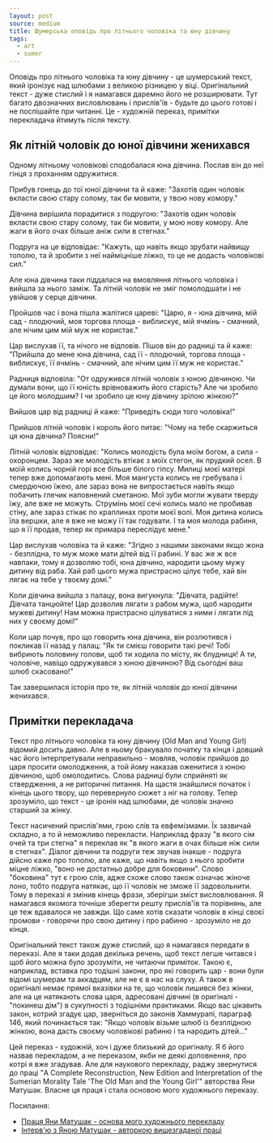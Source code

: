 ```yaml
---
layout: post
source: medium
title: Шумерська оповідь про літнього чоловіка та юну дівчину
tags:
  - art
  - sumer
---
```

Оповідь про літнього чоловіка та юну дівчину - це шумерський текст, який іронізує над шлюбами з великою різницею у віці. Оригінальний текст - дуже стислий і я намагався даремно його не розширювати. Тут багато двозначних висловлювань і прислів'їв - будьте до цього готові і не поспішайте при читанні. Це - художній переказ, примітки перекладача йтимуть після тексту.

## Як літній чоловік до юної дівчини женихався

Одному літньому чоловікові сподобалася юна дівчина. Послав він до неї гінця з проханням одружитися. 

Прибув гонець до тої юної дівчини та й каже: "Захотів один чоловік вкласти свою стару солому, так би мовити, у твою нову комору."

Дівчина вирішила порадитися з подругою: "Захотів один чоловік вкласти свою стару солому, так би мовити, у мою нову комору. Але жаги в його очах більше аніж сили в стегнах."

Подруга на це відповідає: "Кажуть, що навіть якщо зрубати найвищу тополю, та й зробити з неї найміцніше ліжко, то це не додасть чоловікові сил."

Але юна дівчина таки піддалася на вмовляння літнього чоловіка і вийшла за нього заміж. Та літній чоловік не зміг помолодшати і не увійшов у серце дівчини. 

Пройшов час і вона пішла жалітися цареві: "Царю, я - юна дівчина, мій сад - плодючий, моя торгова площа - виблискує, мій ячмінь - смачний, але нічим цим мій муж не користає."

Цар вислухав її, та нічого не відповів. Пішов він до радниці та й каже: "Прийшла до мене юна дівчина, сад її - плодючий, торгова площа - виблискує, її ячмінь - смачний, але нічим цим її муж не користає."

Радниця відповіла: "От одружився літній чоловік з юною дівчиною. Чи думали вони, що її юність врівноважить його старість? Але чи зробило це його молодшим? І чи зробило це юну дівчину зрілою жінкою?"

Вийшов цар від радниці й каже: "Приведіть сюди того чоловіка!"

Прийшов літній чоловік і король його питає: "Чому на тебе скаржиться ця юна дівчина? Поясни!"

Літній чоловік відповідає: "Колись молодість була моїм богом, а сила - охоронцем. Зараз же молодість втікає з моїх стегон, як прудкий осел. В моїй колись чорній горі все більше білого гіпсу. Милиці моєї матері тепер вже допомагають мені. Моя мангуста колись не гребувала і смердючою їжею, але зараз вона не випростається навіть якщо побачить глечик наповнений сметаною. Мої зуби могли жувати тверду їжу, але вже не можуть. Струмінь моєї сечі колись мало не пробивав стіну, але зараз стікає по краплинах проти моєї волі. Моя дитина колись їла вершки, але я вже не можу її так годувати. І та моя молода рабиня, що я її продав, тепер як примара переслідує мене."

Цар вислухав чоловіка та й каже: "Згідно з нашими законами якщо жона - безплідна, то муж може мати дітей від її рабині. У вас же ж все навпаки, тому я дозволяю тобі, юна дівчино, народити цьому мужу дитину від раба. Хай раб цього мужа пристрасно цілує тебе, хай він лягає на тебе у твоєму домі."

Коли дівчина вийшла з палацу, вона вигукнула: "Дівчата, радійте! Дівчата танцюйте! Цар дозволив лягати з рабом мужа, щоб народити мужеві дитину! Нам можна пристрасно цілуватися з ними і лягати під них у своєму домі!"

Коли цар почув, про що говорить юна дівчина, він розлютився і покликав її назад у палац: "Як ти смієш говорити такі речі! Тобі вибриють половину голови, щоб ти ходила по місту, як блудниця! А ти, чоловіче, навіщо одружувався з юною дівчиною? Від сьогодні ваш шлюб скасовано!"

Так завершилася історія про те, як літній чоловік до юної дівчини женихався.

## Примітки перекладача

Текст про літнього чоловіка та юну дівчину (Old Man and Young Girl) відомий досить давно. Але в ньому бракувало початку та кінця і довший час його інтерпретували неправильно - мовляв, чоловік прийшов до царя просити омолодження, а той йому наказав оженитися з юною дівчиною, щоб омолодитись. Слова радниці були сприйняті як ствердження, а не риторичні питання. На щастя знайшлися початок і кінець цього твору, що перевернуло сюжет з ніг на голову. Тепер зрозуміло, що текст - це іронія над шлюбами, де чоловік значно старший за жінку.

Текст насичений прислів'ями, грою слів та евфемізмами. Їх зазвичай складно, а то й неможливо перекласти. Наприклад фразу "в якого сім очей та три стегна" я переклав як "в якого жаги в очах більше ніж сили в стегнах". Діалог дівчини та подруги теж звучав інакше - подруга дійсно каже про тополю, але каже, що навіть якщо з нього зробити міцне ліжко, "воно не достатньо добре для боковини". Слово "боковина" тут є грою слів, адже схоже слово також означає жіноче лоно, тобто подруга натякає, що її чоловік не зможе її задовольнити. Тому в переказі я змінив кінець фрази, зберігши зміст висловлювання. Я намагався якомога точніше зберегти решту прислів'їв та порівнянь, але це теж вдавалося не завжди. Що саме хотів сказати чоловік в кінці своєї промови - говорячи про свою дитину і про рабиню - зрозуміло не до кінця.

Оригінальний текст також дуже стислий, що я намагався передати в переказі. Але я таки додав декілька речень, щоб текст легше читався і щоб його можна було зрозуміти, не читаючи приміток. Такою є, наприклад, вставка про тодішні закони, про які говорить цар - вони були відомі шумерам та аккадцям, але не є в нас на слуху. А також в оригіналі немає прямої вказівки на те, що чоловік лишився без жінки, але на це натякають слова царя, адресовані дівчині (в оригіналі - "покинеш дім") в сукупності з тодішніми практиками. Якщо вас цікавить закон, котрий згадує цар, зверніться до законів Хаммурапі, параграф 146, який починається так: "Якщо чоловік візьме шлюб із безплідною жінкою, вона дасть своєму чоловікові рабиню і та народить дітей..."

Цей переказ - художній, хоч і дуже близький до оригіналу. Я б його назвав перекладом, а не переказом, якби не деякі доповнення, про котрі я вже згадував. Але для наукового перекладу, раджу звернутися до праці "A Complete Reconstruction, New Edition and Interpretation of the Sumerian Morality Tale 'The Old Man and the Young Girl'" авторства Яни Матушак. Власне ця праця і стала основою мого художнього переказу. 

Посилання:

 - [Праця Яни Матушак - основа мого художнього перекладу](https://www.researchgate.net/publication/361676300_A_Complete_Reconstruction_New_Edition_and_Interpretation_of_the_Sumerian_Morality_Tale_'The_Old_Man_and_the_Young_Girl')
 - [Інтерв'ю з Яною Матушак - авторкою вищезгаданої праці](https://www.wedgepod.org/episode-2-jana-matuszak-misogyny-and-the-ideal-sumerian-woman-transcript/)